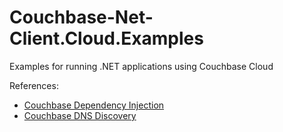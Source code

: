 # Couchbase-Net-Client.Cloud.Examples
Examples for running .NET applications using Couchbase Cloud

References:
* [Couchbase Dependency Injection](https://github.com/couchbaselabs/Couchbase.Extensions/blob/master/docs/dependency-injection.md)
* [Couchbase DNS Discovery](https://github.com/couchbaselabs/Couchbase.Extensions/blob/master/docs/dns-srv.md)
